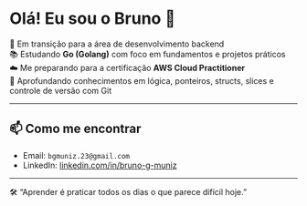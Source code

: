 # Olá! Eu sou o Bruno 👋

🎯 Em transição para a área de desenvolvimento backend  
📚 Estudando **Go (Golang)** com foco em fundamentos e projetos práticos  
☁️ Me preparando para a certificação **AWS Cloud Practitioner**  
🧠 Aprofundando conhecimentos em lógica, ponteiros, structs, slices e controle de versão com Git

---

## 📫 Como me encontrar

- Email: `bgmuniz.23@gmail.com`
- LinkedIn: [linkedin.com/in/bruno-g-muniz](https://www.linkedin.com/in/bruno-g-muniz/)

---
🛠️ “Aprender é praticar todos os dias o que parece difícil hoje.”  
